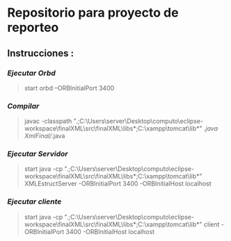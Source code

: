 # Repositorio para proyecto de reporteo

## Instrucciones :

### *Ejecutar Orbd*
> start orbd –ORBInitialPort 3400

### *Compilar*
> javac -classpath ".;C:\Users\server\Desktop\computo\eclipse-workspace\finalXML\src\finalXML\libs\*;C:\xampp\tomcat\lib\*"  *.java XmlFinal/*.java

### *Ejecutar Servidor*
> start java -cp ".;C:\Users\server\Desktop\computo\eclipse-workspace\finalXML\src\finalXML\libs\*;C:\xampp\tomcat\lib\*" XMLEstructServer -ORBInitialPort 3400 -ORBInitialHost localhost

### *Ejecutar cliente*
> start java -cp ".;C:\Users\server\Desktop\computo\eclipse-workspace\finalXML\src\finalXML\libs\*;C:\xampp\tomcat\lib\*" client -ORBInitialPort 3400 -ORBInitialHost localhost
